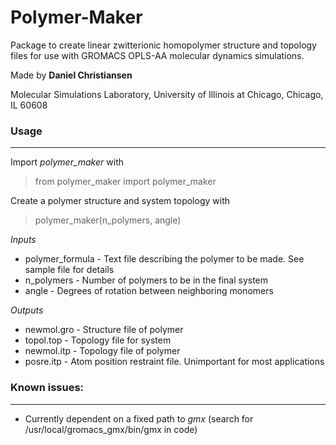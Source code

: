 # Polymer-Maker
Package to create linear zwitterionic homopolymer structure and topology files for use with GROMACS OPLS-AA molecular dynamics simulations.

Made by **Daniel Christiansen** 

Molecular Simulations Laboratory, University of Illinois at Chicago, Chicago, IL 60608

### Usage
---
Import _polymer_maker_ with
> from polymer_maker import polymer_maker

Create a polymer structure and system topology with
> polymer_maker(n_polymers, angle)

_Inputs_

* polymer_formula - Text file describing the polymer to be made. See sample file for details
* n_polymers - Number of polymers to be in the final system
* angle - Degrees of rotation between neighboring monomers

_Outputs_

* newmol.gro - Structure file of polymer
* topol.top - Topology file for system
* newmol.itp - Topology file of polymer
* posre.itp - Atom position restraint file. Unimportant for most applications

### Known issues:
---
* Currently dependent on a fixed path to _gmx_ (search for /usr/local/gromacs_gmx/bin/gmx in code)


